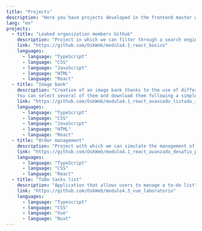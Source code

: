 ```yaml
---
title: "Projects"
description: "Here you have projects developed in the frontend master with the Lemoncode team"
lang: "en"
projects:
  - title: "Leaked organization members Github"
    description: "Project in which we can filter through a search engine the different members of an organization through Github and as an extra also through the characters of the series 'Rick and Morty'"
    link: "https://github.com/OskWeb/modulo4.1_react_basico"
    languages:
      - language: "TypeScript"
      - language: "CSS"
      - language: "JavaScript"
      - language: "HTML"
      - language: "React"
  - title: "Image bank"
    description: "Creation of an image bank thanks to the use of different APIs.
    You can select several of them and download them following a simple purchase process."
    link: "https://github.com/OskWeb/modulo4.1_react_avanzado_listado_imagenes"
    languages:
      - language: "TypeScript"
      - language: "CSS"
      - language: "JavaScript"
      - language: "HTML"
      - language: "React"
  - title: "Order management"
    description: "Project with which we can simulate the management of orders for a supplier. From creation, listing, shipping, etc."
    link: "https://github.com/OskWeb/modulo4.1_react_avanzado_desafio_pedidos"
    languages:
      - language: "TypeScript"
      - language: "CSS"
      - language: "React"
  - title: "ToDo tasks list"
    description: "Application that allows users to manage a to-do list"
    link: "https://github.com/OskWeb/modulo4.3_vue_laboratorio"
    languages:
      - language: "Typescript"
      - language: "CSS"
      - language: "Vue"
      - language: "Nuxt"
---
```


